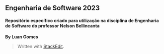 ﻿## Engenharia de Software 2023

#### Repositório específico criado para utilização na disciplina de Engenharia de Software do professor Nelson Bellincanta

**By Luan Gomes**


> Written with [StackEdit](https://stackedit.io/).
